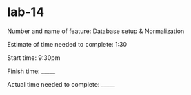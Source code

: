 # lab-14

Number and name of feature: Database setup & Normalization

Estimate of time needed to complete: 1:30

Start time: 9:30pm

Finish time: _____

Actual time needed to complete: _____